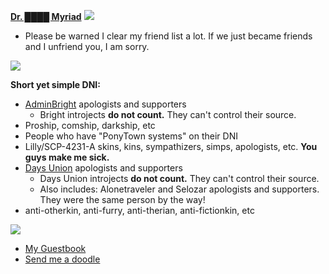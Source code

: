 **[Dr. ████ Myriad](https://pronouns.cc/@scp-963)** ![](https://files.catbox.moe/edwysj.gif) 

* Please be warned I clear my friend list a lot. If we just became friends and I unfriend you, I am sorry.

![](https://files.catbox.moe/pd7xmp.gif) 

**Short yet simple DNI:**
* [AdminBright](https://docs.google.com/document/d/149Aqt4wBudAcmJ0kY3lsP_asYBQ0QoOieFOpFGksGWs/edit) apologists and supporters
  * Bright introjects **do not count.** They can't control their source. 
* Proship, comship, darkship, etc
* People who have "PonyTown systems" on their DNI
* Lilly/SCP-4231-A skins, kins, sympathizers, simps, apologists, etc. **You guys make me sick.**
* [Days Union](https://down-with-the-days-union.carrd.co/) apologists and supporters
  * Days Union introjects **do not count.** They can't control their source.
  * Also includes: Alonetraveler and Selozar apologists and supporters. They were the same person by the way!
* anti-otherkin, anti-furry, anti-therian, anti-fictionkin, etc
     
![](https://files.catbox.moe/pd7xmp.gif) 

* [My Guestbook](https://sega-genesis-lover.123guestbook.com/)
* [Send me a doodle](https://myriaddrawings.straw.page/)

  
